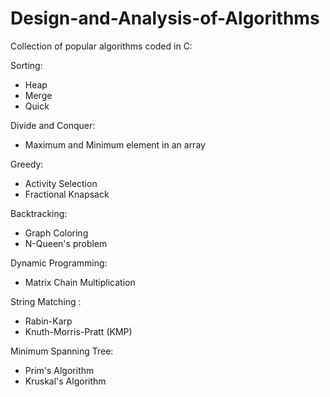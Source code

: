 # Design-and-Analysis-of-Algorithms
Collection of popular algorithms coded in C:

Sorting:
- Heap
- Merge
- Quick

Divide and Conquer:
- Maximum and Minimum element in an array

Greedy:
- Activity Selection
- Fractional Knapsack

Backtracking:
- Graph Coloring
- N-Queen's problem

Dynamic Programming:
- Matrix Chain Multiplication

String Matching :
- Rabin-Karp
- Knuth-Morris-Pratt (KMP)

Minimum Spanning Tree:
- Prim's Algorithm
- Kruskal's Algorithm




